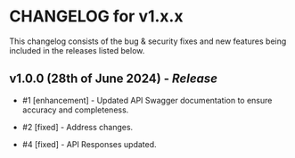# CHANGELOG for v1.x.x

This changelog consists of the bug & security fixes and new features being included in the releases listed below.

## **v1.0.0 (28th of June 2024)** - *Release*

* #1 [enhancement] - Updated API Swagger documentation to ensure accuracy and completeness.

* #2 [fixed] - Address changes.

* #4 [fixed] - API Responses updated.
